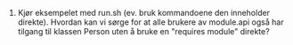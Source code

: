 1. Kjør eksempelet med run.sh (ev. bruk kommandoene den inneholder direkte). Hvordan kan vi sørge for at alle brukere av module.api også har tilgang til klassen Person uten å bruke en "requires module" direkte?
